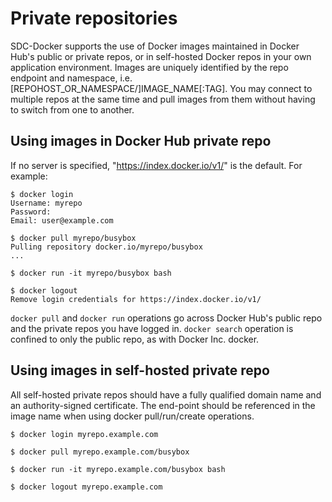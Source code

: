 # Private repositories

SDC-Docker supports the use of Docker images maintained in Docker Hub's public
or private repos, or in self-hosted Docker repos in your own application
environment. Images are uniquely identified by the repo endpoint and namespace,
i.e. [REPOHOST_OR_NAMESPACE/]IMAGE_NAME[:TAG]. You may connect to multiple repos
at the same time and pull images from them without having to switch from one to
another.

## Using images in Docker Hub private repo

If no server is specified, "https://index.docker.io/v1/" is the default. For example:

    $ docker login
    Username: myrepo
    Password:
    Email: user@example.com

    $ docker pull myrepo/busybox
    Pulling repository docker.io/myrepo/busybox
    ...

    $ docker run -it myrepo/busybox bash

    $ docker logout
    Remove login credentials for https://index.docker.io/v1/

`docker pull` and `docker run` operations go across Docker Hub's public repo and
the private repos you have logged in. `docker search` operation is confined to
only the public repo, as with Docker Inc. docker.

## Using images in self-hosted private repo

All self-hosted private repos should have a fully qualified domain name and an
authority-signed certificate. The end-point should be referenced in the image
name when using docker pull/run/create operations.

    $ docker login myrepo.example.com

    $ docker pull myrepo.example.com/busybox

    $ docker run -it myrepo.example.com/busybox bash

    $ docker logout myrepo.example.com
